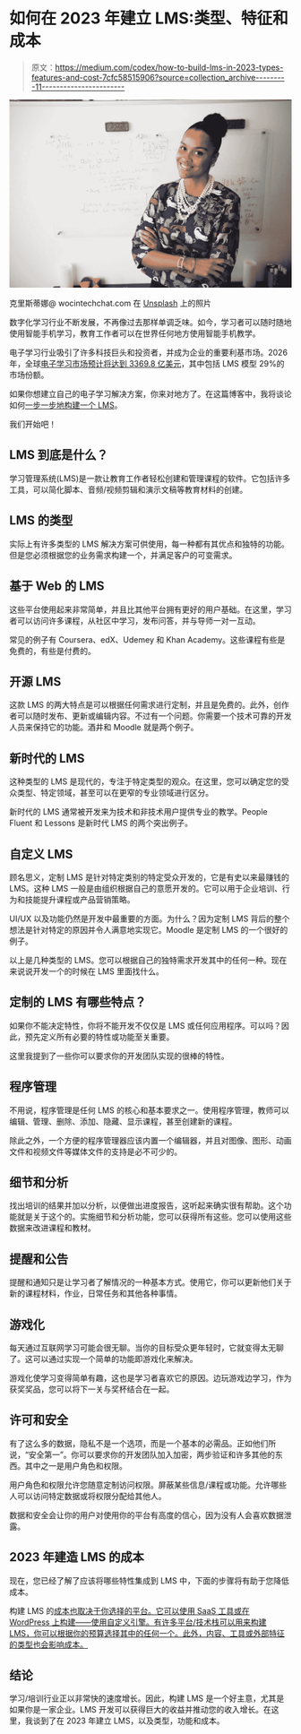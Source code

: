 # 如何在 2023 年建立 LMS:类型、特征和成本

> 原文：<https://medium.com/codex/how-to-build-lms-in-2023-types-features-and-cost-7cfc58515906?source=collection_archive---------11----------------------->

![](img/68aeda4b82e952a0429ca9111fa5d740.png)

克里斯蒂娜@ wocintechchat.com 在 [Unsplash](https://unsplash.com?utm_source=medium&utm_medium=referral) 上的照片

数字化学习行业不断发展，不再像过去那样单调乏味。如今，学习者可以随时随地使用智能手机学习，教育工作者可以在世界任何地方使用智能手机教学。

电子学习行业吸引了许多科技巨头和投资者，并成为企业的重要利基市场。2026 年，全球[电子学习市场预计将达到 3369.8 亿美元](https://research.com/education/elearning-statistics)，其中包括 LMS 模型 29%的市场份额。

如果你想建立自己的电子学习解决方案，你来对地方了。在这篇博客中，我将谈论如何[一步一步地构建一个 LMS](https://www.resourcifi.com/blog/how-to-create-an-educational-app/)。

我们开始吧！

## LMS 到底是什么？

学习管理系统(LMS)是一款让教育工作者轻松创建和管理课程的软件。它包括许多工具，可以简化脚本、音频/视频剪辑和演示文稿等教育材料的创建。

## LMS 的类型

实际上有许多类型的 LMS 解决方案可供使用，每一种都有其优点和独特的功能。但是您必须根据您的业务需求构建一个，并满足客户的可变需求。

## 基于 Web 的 LMS

这些平台使用起来非常简单，并且比其他平台拥有更好的用户基础。在这里，学习者可以访问许多课程，从社区中学习，发布问答，并与导师一对一互动。

常见的例子有 Coursera、edX、Udemey 和 Khan Academy。这些课程有些是免费的，有些是付费的。

## 开源 LMS

这款 LMS 的两大特点是可以根据任何需求进行定制，并且是免费的。此外，创作者可以随时发布、更新或编辑内容。不过有一个问题。你需要一个技术可靠的开发人员来保持它的功能。酒井和 Moodle 就是两个例子。

## 新时代的 LMS

这种类型的 LMS 是现代的，专注于特定类型的观众。在这里，您可以确定您的受众类型、特定领域，甚至可以在更窄的专业领域进行区分。

新时代的 LMS 通常被开发来为技术和非技术用户提供专业的教学。People Fluent 和 Lessons 是新时代 LMS 的两个突出例子。

## 自定义 LMS

顾名思义，定制 LMS 是针对特定类别的特定受众开发的，它是有史以来最赚钱的 LMS。这种 LMS 一般是由组织根据自己的意愿开发的。它可以用于企业培训、行为和技能提升课程或产品营销策略。

UI/UX 以及功能仍然是开发中最重要的方面。为什么？因为定制 LMS 背后的整个想法是针对特定的原因并令人满意地实现它。Moodle 是定制 LMS 的一个很好的例子。

以上是几种类型的 LMS。您可以根据自己的独特需求开发其中的任何一种。现在来说说开发一个的时候在 LMS 里面找什么。

## 定制的 LMS 有哪些特点？

如果你不能决定特性，你将不能开发不仅仅是 LMS 或任何应用程序。可以吗？因此，预先定义所有必要的特性或功能至关重要。

这里我提到了一些你可以要求你的开发团队实现的很棒的特性。

## 程序管理

不用说，程序管理是任何 LMS 的核心和基本要求之一。使用程序管理，教师可以编辑、管理、删除、添加、隐藏、显示课程，甚至创建新的课程。

除此之外，一个方便的程序管理器应该内置一个编辑器，并且对图像、图形、动画文件和视频文件等媒体文件的支持是必不可少的。

## 细节和分析

找出培训的结果并加以分析，以便做出进度报告，这听起来确实很有帮助。这个功能就是关于这个的。实施细节和分析功能，您可以获得所有这些。您可以使用这些数据来改进课程和教材。

## 提醒和公告

提醒和通知只是让学习者了解情况的一种基本方式。使用它，你可以更新他们关于新的课程材料，作业，日常任务和其他各种事情。

## 游戏化

每天通过互联网学习可能会很无聊。当你的目标受众更年轻时，它就变得太无聊了。这可以通过实现一个简单的功能即游戏化来解决。

游戏化使学习变得简单有趣，这也是学习者喜欢它的原因。边玩游戏边学习，作为获奖奖品，您可以将下一关与奖杯结合在一起。

## 许可和安全

有了这么多的数据，隐私不是一个选项，而是一个基本的必需品。正如他们所说，“安全第一”。你可以要求你的开发团队加入加密，两步验证和许多其他的东西。其中之一是用户角色和权限。

用户角色和权限允许您随意定制访问权限。屏蔽某些信息/课程或功能。允许哪些人可以访问特定数据或将权限分配给其他人。

数据和安全会让你的用户对使用你的平台有高度的信心，因为没有人会喜欢数据泄露。

## 2023 年建造 LMS 的成本

现在，您已经了解了应该将哪些特性集成到 LMS 中，下面的步骤将有助于您降低成本。

构建 LMS 的[成本也取决于你选择的平台。它可以使用 SaaS 工具或在 WordPress 上构建——使用自定义引擎。有许多平台/技术栈可以用来构建 LMS，你可以根据你的预算选择其中的任何一个。此外，内容、工具或外部特征的类型也会影响成本。](https://www.resourcifi.com/blog/elearning-app-development-cost-and-challenges/)

## 结论

学习/培训行业正以非常快的速度增长。因此，构建 LMS 是一个好主意，尤其是如果你是一家企业。LMS 开发可以获得巨大的收益并推动您的收入增长。在这里，我谈到了在 2023 年建立 LMS，以及类型，功能和成本。